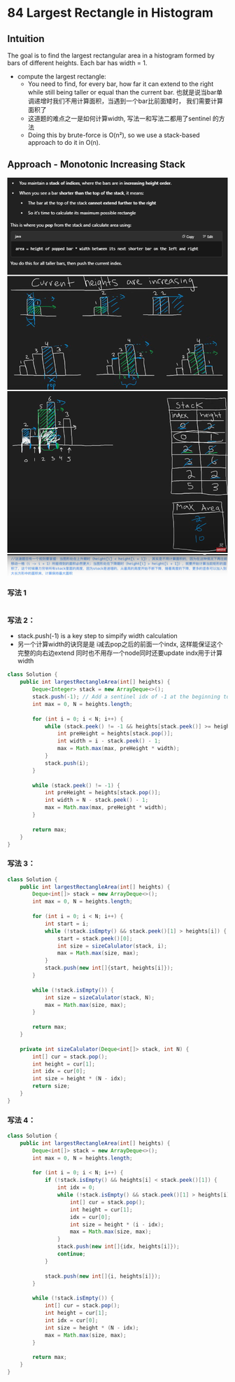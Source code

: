 # 84 Largest Rectangle in Histogram

## Intuition

The goal is to find the largest rectangular area in a histogram formed by bars of different heights. Each bar has width = 1.

-  compute the largest rectangle:
    - You need to find, for every bar, how far it can extend to the right while still being taller or equal than the current bar. 也就是说当bar单调递增时我们不用计算面积，当遇到一个bar比前面矮时， 我们需要计算面积了
    - 这道题的难点之一是如何计算width, 写法一和写法二都用了sentinel 的方法
    - Doing this by brute-force is O(n²), so we use a stack-based approach to do it in O(n).

## Approach - Monotonic Increasing Stack

![alt text](image-15.png)
![alt text](image-11.png)
![alt text](image-12.png)
![alt text](image-13.png)

### 写法 1

```java


```


### 写法 2：

- stack.push(-1) is a key step to simpify width calculation
- 另一个计算width的诀窍是是 i减去pop之后的前面一个indx, 这样能保证这个完整的向右边extend 同时也不用存一个node同时还要update indx用于计算width

```java
class Solution {
    public int largestRectangleArea(int[] heights) {
        Deque<Integer> stack = new ArrayDeque<>();
        stack.push(-1); // Add a sentinel idx of -1 at the beginning to simpify width calculation
        int max = 0, N = heights.length;

        for (int i = 0; i < N; i++) {
            while (stack.peek() != -1 && heights[stack.peek()] >= heights[i]) {
                int preHeight = heights[stack.pop()];
                int width = i - stack.peek() - 1;
                max = Math.max(max, preHeight * width);
            }
            stack.push(i);
        }

        while (stack.peek() != -1) {
            int preHeight = heights[stack.pop()];
            int width = N - stack.peek() - 1;
            max = Math.max(max, preHeight * width);
        }

        return max;
    }
}
```

### 写法 3：

```java
class Solution {
    public int largestRectangleArea(int[] heights) {
        Deque<int[]> stack = new ArrayDeque<>();
        int max = 0, N = heights.length;

        for (int i = 0; i < N; i++) {
            int start = i;
            while (!stack.isEmpty() && stack.peek()[1] > heights[i]) {
                start = stack.peek()[0];
                int size = sizeCalulator(stack, i);
                max = Math.max(size, max);
            }
            stack.push(new int[]{start, heights[i]});
        }   
        
        while (!stack.isEmpty()) {
            int size = sizeCalulator(stack, N);
            max = Math.max(size, max);  
        }

        return max;
    }

    private int sizeCalulator(Deque<int[]> stack, int N) {
        int[] cur = stack.pop();
        int height = cur[1];
        int idx = cur[0];
        int size = height * (N - idx);
        return size;
    }
}
```

### 写法 4：

```java
class Solution {
    public int largestRectangleArea(int[] heights) {
        Deque<int[]> stack = new ArrayDeque<>();
        int max = 0, N = heights.length;

        for (int i = 0; i < N; i++) {
            if (!stack.isEmpty() && heights[i] < stack.peek()[1]) {
                int idx = 0;
                while (!stack.isEmpty() && stack.peek()[1] > heights[i]) {
                    int[] cur = stack.pop();
                    int height = cur[1];
                    idx = cur[0];
                    int size = height * (i - idx);
                    max = Math.max(size, max);  
                }
                stack.push(new int[]{idx, heights[i]});
                continue;
            } 
                
            stack.push(new int[]{i, heights[i]});
        }   
        
        while (!stack.isEmpty()) {
            int[] cur = stack.pop();
            int height = cur[1];
            int idx = cur[0];
            int size = height * (N - idx);
            max = Math.max(size, max);  
        }

        return max;
    }
}
```
